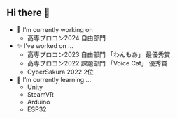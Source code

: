 ## Hi there 👋

- 🔭 I’m currently working on 
  - 高専プロコン2024 自由部門
- ✨ I’ve worked on ...
  - 高専プロコン2023 自由部門 「わんもあ」 最優秀賞
  - 高専プロコン2022 課題部門 「Voice Cat」 優秀賞
  - CyberSakura 2022 2位
- 🌱 I’m currently learning ...
  - Unity
  - SteamVR
  - Arduino
  - ESP32



<!--
**g20271/g20271** is a ✨ _special_ ✨ repository because its `README.md` (this file) appears on your GitHub profile.

Here are some ideas to get you started:

- 🔭 I’m currently working on ...
- 🌱 I’m currently learning ...
- 👯 I’m looking to collaborate on ...
- 🤔 I’m looking for help with ...
- 💬 Ask me about ...
- 📫 How to reach me: ...
- 😄 Pronouns: ...
- ⚡ Fun fact: ...
-->

